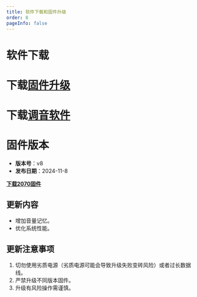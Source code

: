 ```yaml
---
title: 软件下载和固件升级
order: 8
pageInfo: false
---
```

# 软件下载
# 下载[固件升级](https://likeyou156156.online:9000/lky/tools/MV_Assisant_Tools_2021_V3.0.9T(2023.05.29).exe)
# 下载[调音软件](https://likeyou156156.online:9000/lky/tools/ACPWorkbench_24bit.exe)


# 固件版本

- **版本号**：v8
- **发布日期**：2024-11-8

**[下载2070固件](https://likeyou156156.online:9000/lky/EX/EX2070/bin/EX202_2070-2024-11-8.mva)**
<br>


## 更新内容
- 增加音量记忆。
- 优化系统性能。

## 更新注意事项
1. 切勿使用劣质电源（劣质电源可能会导致升级失败变砖风险）或者过长数据线。
2. 严禁升级不同版本固件。
3. 升级有风险操作需谨慎。

